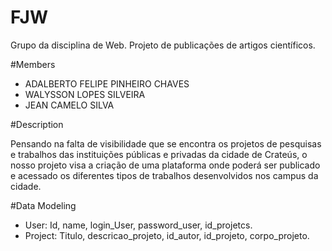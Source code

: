 # FJW
Grupo da disciplina de Web. Projeto de publicações de artigos científicos.

#Members
- ADALBERTO FELIPE PINHEIRO CHAVES
- WALYSSON LOPES SILVEIRA
- JEAN CAMELO SILVA

#Description

Pensando na falta de visibilidade que se encontra os projetos de pesquisas e
trabalhos das instituições públicas e privadas da cidade de Crateús, o nosso projeto
visa a criação de uma plataforma onde poderá ser publicado e acessado os
diferentes tipos de trabalhos desenvolvidos nos campus da cidade.

#Data Modeling
- User: Id, name, login_User, password_user, id_projetcs.
- Project: Titulo, descricao_projeto, id_autor, id_projeto, corpo_projeto.
